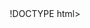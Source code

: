 !DOCTYPE html>
<html lang="es">
<head>
    <meta charset="UTF-8">
    <meta name="viewport" content="width=device-width, initial-scale=1.0">
    <title>Gabriel Aguilera, PhD</title>
    <link href="https://cdnjs.cloudflare.com/ajax/libs/font-awesome/6.0.0/css/all.min.css" rel="stylesheet">
    <link href="https://fonts.googleapis.com/css2?family=Inter:wght@300;400;500;600;700&display=swap" rel="stylesheet">
    <style>
        * {
            margin: 0;
            padding: 0;
            box-sizing: border-box;
        }

        :root {
            --primary-color: #4A90E2;
            --primary-dark: #357ABD;
            --secondary-color: #6C757D;
            --accent-color: #17A2B8;
            --text-primary: #2C3E50;
            --text-secondary: #6C757D;
            --bg-light: #F8F9FA;
            --bg-white: #FFFFFF;
            --shadow-sm: 0 2px 4px rgba(0, 0, 0, 0.05);
            --shadow-md: 0 4px 15px rgba(0, 0, 0, 0.1);
            --shadow-lg: 0 10px 30px rgba(0, 0, 0, 0.15);
            --border-radius: 12px;
            --transition: all 0.3s ease;
        }

        body {
            font-family: 'Inter', sans-serif;
            line-height: 1.6;
            color: var(--text-primary);
            scroll-behavior: smooth;
        }

        /* Header */
        .header {
            position: fixed;
            top: 0;
            left: 0;
            right: 0;
            background: rgba(255, 255, 255, 0.95);
            backdrop-filter: blur(10px);
            z-index: 1000;
            padding: 1rem 0;
            box-shadow: var(--shadow-sm);
            transition: var(--transition);
        }

        .header.scrolled {
            background: rgba(255, 255, 255, 0.98);
            box-shadow: var(--shadow-md);
        }

        .container {
            max-width: 1200px;
            margin: 0 auto;
            padding: 0 2rem;
        }

        .header-content {
            display: flex;
            justify-content: space-between;
            align-items: center;
        }

        .logo {
            font-size: 1.5rem;
            font-weight: 700;
            color: var(--primary-color);
            text-decoration: none;
            transition: var(--transition);
        }

        .logo:hover {
            color: var(--primary-dark);
        }

        .nav-menu {
            display: flex;
            list-style: none;
            gap: 2rem;
        }

        .nav-link {
            text-decoration: none;
            color: var(--text-primary);
            font-weight: 500;
            position: relative;
            transition: var(--transition);
        }

        .nav-link:hover {
            color: var(--primary-color);
        }

        .nav-link::after {
            content: '';
            position: absolute;
            bottom: -5px;
            left: 0;
            width: 0;
            height: 2px;
            background: var(--primary-color);
            transition: width 0.3s ease;
        }

        .nav-link:hover::after {
            width: 100%;
        }

        .mobile-menu-btn {
            display: none;
            background: none;
            border: none;
            font-size: 1.5rem;
            color: var(--text-primary);
            cursor: pointer;
        }

        /* Hero Section */
        .hero {
            background: linear-gradient(135deg, var(--bg-light) 0%, #E3F2FD 100%);
            padding: 8rem 0 4rem;
            text-align: center;
            position: relative;
            overflow: hidden;
        }

        .hero::before {
            content: '';
            position: absolute;
            top: 0;
            left: 0;
            right: 0;
            bottom: 0;
            background: url('data:image/svg+xml,<svg xmlns="http://www.w3.org/2000/svg" viewBox="0 0 1000 100" fill="%23ffffff" opacity="0.1"><polygon points="1000,100 1000,0 0,0 0,100"/></svg>');
            background-size: cover;
        }

        .profile-img {
            width: 200px;
            height: 200px;
            border-radius: 50%;
            object-fit: cover;
            border: 6px solid var(--bg-white);
            box-shadow: var(--shadow-lg);
            margin-bottom: 2rem;
            transition: var(--transition);
        }

        .profile-img:hover {
            transform: scale(1.05);
        }

        .hero h1 {
            font-size: 3rem;
            font-weight: 700;
            margin-bottom: 1rem;
            background: linear-gradient(135deg, var(--primary-color), var(--accent-color));
            -webkit-background-clip: text;
            -webkit-text-fill-color: transparent;
            background-clip: text;
        }

        .hero .subtitle {
            font-size: 1.5rem;
            color: var(--text-secondary);
            margin-bottom: 1.5rem;
            font-weight: 400;
        }

        .hero .description {
            font-size: 1.1rem;
            max-width: 600px;
            margin: 0 auto 2rem;
            color: var(--text-secondary);
        }

        .cta-buttons {
            display: flex;
            gap: 1rem;
            justify-content: center;
            flex-wrap: wrap;
        }

        .btn {
            padding: 1rem 2rem;
            border-radius: var(--border-radius);
            text-decoration: none;
            font-weight: 600;
            transition: var(--transition);
            border: 2px solid transparent;
            cursor: pointer;
            display: inline-flex;
            align-items: center;
            gap: 0.5rem;
        }

        .btn-primary {
            background: var(--primary-color);
            color: white;
        }

        .btn-primary:hover {
            background: var(--primary-dark);
            transform: translateY(-2px);
            box-shadow: var(--shadow-md);
        }

        .btn-outline {
            background: transparent;
            color: var(--primary-color);
            border-color: var(--primary-color);
        }

        .btn-outline:hover {
            background: var(--primary-color);
            color: white;
            transform: translateY(-2px);
        }

        /* Section Styles */
        .section {
            padding: 5rem 0;
        }

        .section:nth-child(even) {
            background: var(--bg-light);
        }

        .section-title {
            text-align: center;
            font-size: 2.5rem;
            font-weight: 700;
            margin-bottom: 1rem;
            color: var(--text-primary);
        }

        .section-subtitle {
            text-align: center;
            font-size: 1.1rem;
            color: var(--text-secondary);
            max-width: 600px;
            margin: 0 auto 3rem;
        }

        /* About Section */
        .about-content {
            display: grid;
            grid-template-columns: 1fr 2fr;
            gap: 4rem;
            align-items: center;
        }

        .about-img {
            width: 100%;
            border-radius: var(--border-radius);
            box-shadow: var(--shadow-md);
        }

        .about-text {
            font-size: 1.1rem;
            line-height: 1.8;
        }

        .about-text p {
            margin-bottom: 1.5rem;
        }

        /* Skills Section */
        .skills-grid {
            display: grid;
            grid-template-columns: repeat(auto-fit, minmax(300px, 1fr));
            gap: 2rem;
        }

        .skill-item {
            background: var(--bg-white);
            padding: 2rem;
            border-radius: var(--border-radius);
            box-shadow: var(--shadow-sm);
            transition: var(--transition);
        }

        .skill-item:hover {
            transform: translateY(-5px);
            box-shadow: var(--shadow-md);
        }

        .skill-header {
            display: flex;
            align-items: center;
            gap: 1rem;
            margin-bottom: 1rem;
        }

        .skill-icon {
            font-size: 2rem;
            color: var(--primary-color);
        }

        .skill-name {
            font-size: 1.2rem;
            font-weight: 600;
        }

        .progress-bar {
            width: 100%;
            height: 8px;
            background: var(--bg-light);
            border-radius: 4px;
            overflow: hidden;
            margin-top: 0.5rem;
        }

        .progress-fill {
            height: 100%;
            background: linear-gradient(90deg, var(--primary-color), var(--accent-color));
            border-radius: 4px;
            transition: width 2s ease-in-out;
            width: 0;
        }

        /* Projects Section */
        .projects-grid {
            display: grid;
            grid-template-columns: repeat(auto-fit, minmax(350px, 1fr));
            gap: 2rem;
        }

        .project-card {
            background: var(--bg-white);
            border-radius: var(--border-radius);
            overflow: hidden;
            box-shadow: var(--shadow-sm);
            transition: var(--transition);
        }

        .project-card:hover {
            transform: translateY(-10px);
            box-shadow: var(--shadow-lg);
        }

        .project-img {
            width: 100%;
            height: 200px;
            object-fit: cover;
        }

        .project-content {
            padding: 1.5rem;
        }

        .project-title {
            font-size: 1.3rem;
            font-weight: 600;
            margin-bottom: 1rem;
            color: var(--text-primary);
        }

        .project-description {
            color: var(--text-secondary);
            margin-bottom: 1.5rem;
            line-height: 1.6;
        }

        .project-tech {
            display: flex;
            flex-wrap: wrap;
            gap: 0.5rem;
            margin-bottom: 1.5rem;
        }

        .tech-tag {
            background: var(--bg-light);
            color: var(--primary-color);
            padding: 0.25rem 0.75rem;
            border-radius: 20px;
            font-size: 0.85rem;
            font-weight: 500;
        }

        .project-links {
            display: flex;
            gap: 1rem;
        }

        .project-link {
            display: inline-flex;
            align-items: center;
            gap: 0.5rem;
            padding: 0.5rem 1rem;
            background: var(--primary-color);
            color: white;
            text-decoration: none;
            border-radius: 6px;
            font-weight: 500;
            transition: var(--transition);
        }

        .project-link:hover {
            background: var(--primary-dark);
        }

        .project-link.secondary {
            background: var(--text-secondary);
        }

        .project-link.secondary:hover {
            background: var(--text-primary);
        }

        /* Experience Section */
        .timeline {
            max-width: 800px;
            margin: 0 auto;
            position: relative;
        }

        .timeline::before {
            content: '';
            position: absolute;
            left: 50%;
            top: 0;
            bottom: 0;
            width: 2px;
            background: var(--primary-color);
            transform: translateX(-50%);
        }

        .timeline-item {
            margin-bottom: 3rem;
            position: relative;
        }

        .timeline-content {
            background: var(--bg-white);
            padding: 2rem;
            border-radius: var(--border-radius);
            box-shadow: var(--shadow-sm);
            width: calc(50% - 2rem);
            position: relative;
        }

        .timeline-item:nth-child(odd) .timeline-content {
            margin-left: auto;
        }

        .timeline-content::before {
            content: '';
            position: absolute;
            top: 2rem;
            width: 0;
            height: 0;
            border: 10px solid transparent;
        }

        .timeline-item:nth-child(odd) .timeline-content::before {
            left: -20px;
            border-right-color: var(--bg-white);
        }

        .timeline-item:nth-child(even) .timeline-content::before {
            right: -20px;
            border-left-color: var(--bg-white);
        }

        .timeline-marker {
            position: absolute;
            left: 50%;
            top: 2rem;
            width: 16px;
            height: 16px;
            background: var(--primary-color);
            border: 4px solid var(--bg-white);
            border-radius: 50%;
            transform: translateX(-50%);
            z-index: 10;
        }

        .timeline-date {
            color: var(--primary-color);
            font-weight: 600;
            margin-bottom: 0.5rem;
        }

        .timeline-title {
            font-size: 1.3rem;
            font-weight: 600;
            margin-bottom: 0.5rem;
        }

        .timeline-company {
            color: var(--text-secondary);
            font-weight: 500;
            margin-bottom: 1rem;
        }

        /* Contact Section */
        .contact-content {
            display: grid;
            grid-template-columns: 1fr 1fr;
            gap: 4rem;
        }

        .contact-form {
            background: var(--bg-white);
            padding: 2rem;
            border-radius: var(--border-radius);
            box-shadow: var(--shadow-sm);
        }

        .form-group {
            margin-bottom: 1.5rem;
        }

        .form-label {
            display: block;
            margin-bottom: 0.5rem;
            font-weight: 500;
            color: var(--text-primary);
        }

        .form-input {
            width: 100%;
            padding: 0.75rem;
            border: 2px solid var(--bg-light);
            border-radius: 6px;
            font-size: 1rem;
            transition: var(--transition);
        }

        .form-input:focus {
            outline: none;
            border-color: var(--primary-color);
        }

        .form-textarea {
            resize: vertical;
            min-height: 120px;
        }

        .contact-info {
            display: flex;
            flex-direction: column;
            gap: 2rem;
        }

        .contact-item {
            display: flex;
            align-items: center;
            gap: 1rem;
            padding: 1.5rem;
            background: var(--bg-white);
            border-radius: var(--border-radius);
            box-shadow: var(--shadow-sm);
        }

        .contact-icon {
            font-size: 1.5rem;
            color: var(--primary-color);
            width: 50px;
            text-align: center;
        }

        .social-links {
            display: flex;
            gap: 1rem;
            justify-content: center;
            margin-top: 2rem;
        }

        .social-link {
            display: flex;
            align-items: center;
            justify-content: center;
            width: 50px;
            height: 50px;
            background: var(--primary-color);
            color: white;
            border-radius: 50%;
            text-decoration: none;
            transition: var(--transition);
        }

        .social-link:hover {
            background: var(--primary-dark);
            transform: translateY(-3px);
        }

        /* Footer */
        .footer {
            background: var(--text-primary);
            color: white;
            text-align: center;
            padding: 2rem 0;
        }

        /* Responsive Design */
        @media (max-width: 768px) {
            .container {
                padding: 0 1rem;
            }

            .nav-menu {
                display: none;
            }

            .mobile-menu-btn {
                display: block;
            }

            .hero {
                padding: 6rem 0 3rem;
            }

            .hero h1 {
                font-size: 2rem;
            }

            .hero .subtitle {
                font-size: 1.2rem;
            }

            .cta-buttons {
                flex-direction: column;
                align-items: center;
            }

            .about-content {
                grid-template-columns: 1fr;
                text-align: center;
            }

            .timeline::before {
                left: 2rem;
            }

            .timeline-content {
                width: calc(100% - 4rem);
                margin-left: 4rem !important;
            }

            .timeline-content::before {
                left: -20px !important;
                border-right-color: var(--bg-white) !important;
                border-left-color: transparent !important;
            }

            .timeline-marker {
                left: 2rem;
                transform: translateX(-50%);
            }

            .contact-content {
                grid-template-columns: 1fr;
            }

            .skills-grid {
                grid-template-columns: 1fr;
            }

            .projects-grid {
                grid-template-columns: 1fr;
            }
        }

        /* Animation Classes */
        .fade-in {
            opacity: 0;
            transform: translateY(30px);
            transition: all 0.6s ease;
        }

        .fade-in.visible {
            opacity: 1;
            transform: translateY(0);
        }

        /* Progress Bar Animation */
        .progress-fill.animate {
            animation: progressAnimation 2s ease-in-out forwards;
        }

        @keyframes progressAnimation {
            from {
                width: 0;
            }
            to {
                width: var(--progress-width);
            }
        }
    </style>
</head>
<body>
    <!-- Header -->
    <header class="header" id="header">
        <div class="container">
            <div class="header-content">
                <a href="#home" class="logo">Tu Nombre</a>
                <nav>
                    <ul class="nav-menu">
                        <li><a href="#home" class="nav-link">Inicio</a></li>
                        <li><a href="#about" class="nav-link">Acerca de</a></li>
                        <li><a href="#skills" class="nav-link">Habilidades</a></li>
                        <li><a href="#projects" class="nav-link">Proyectos</a></li>
                        <li><a href="#experience" class="nav-link">Experiencia</a></li>
                        <li><a href="#contact" class="nav-link">Contacto</a></li>
                    </ul>
                </nav>
                <button class="mobile-menu-btn">
                    <i class="fas fa-bars"></i>
                </button>
            </div>
        </div>
    </header>

    <!-- Hero Section -->
    <section class="hero" id="home">
        <div class="container">
            <div class="fade-in">
                <img src="https://placehold.co/400x400/4A90E2/ffffff?text=Tu+Foto" alt="Tu Nombre" class="profile-img">
                <h1>Tu Nombre Completo</h1>
                <p class="subtitle">Desarrollador Full Stack</p>
                <p class="description">
                    Soy un desarrollador apasionado por crear soluciones innovadoras y experiencias digitales excepcionales. 
                    Especializado en tecnologías web modernas con más de 5 años de experiencia en el desarrollo de aplicaciones escalables.
                </p>
                <div class="cta-buttons">
                    <a href="#projects" class="btn btn-primary">
                        <i class="fas fa-eye"></i>
                        Ver Proyectos
                    </a>
                    <a href="#contact" class="btn btn-outline">
                        <i class="fas fa-paper-plane"></i>
                        Contactar
                    </a>
                </div>
            </div>
        </div>
    </section>

    <!-- About Section -->
    <section class="section" id="about">
        <div class="container">
            <div class="fade-in">
                <h2 class="section-title">Acerca de Mí</h2>
                <p class="section-subtitle">Conoce más sobre mi trayectoria y pasión por el desarrollo</p>
                
                <div class="about-content">
                    <img src="https://placehold.co/500x600/E3F2FD/4A90E2?text=Desarrollando" alt="Trabajando" class="about-img">
                    <div class="about-text">
                        <p>
                            Con más de 5 años de experiencia en desarrollo web, he tenido la oportunidad de trabajar 
                            en una amplia variedad de proyectos, desde aplicaciones web empresariales hasta 
                            plataformas e-commerce de alto tráfico.
                        </p>
                        <p>
                            Mi enfoque se centra en escribir código limpio, escalable y mantenible, siempre 
                            buscando las mejores prácticas y tecnologías emergentes. Me apasiona resolver 
                            problemas complejos y transformar ideas en soluciones digitales efectivas.
                        </p>
                        <p>
                            Cuando no estoy programando, disfruto aprendiendo nuevas tecnologías, contribuyendo 
                            a proyectos de código abierto y compartiendo conocimientos con la comunidad de desarrolladores.
                        </p>
                        <a href="#contact" class="btn btn-primary">
                            <i class="fas fa-download"></i>
                            Descargar CV
                        </a>
                    </div>
                </div>
            </div>
        </div>
    </section>

    <!-- Skills Section -->
    <section class="section" id="skills">
        <div class="container">
            <div class="fade-in">
                <h2 class="section-title">Habilidades Técnicas</h2>
                <p class="section-subtitle">Tecnologías y herramientas que domino</p>
                
                <div class="skills-grid">
                    <div class="skill-item">
                        <div class="skill-header">
                            <i class="fab fa-js-square skill-icon"></i>
                            <span class="skill-name">JavaScript</span>
                        </div>
                        <div class="progress-bar">
                            <div class="progress-fill" data-width="90%"></div>
                        </div>
                    </div>

                    <div class="skill-item">
                        <div class="skill-header">
                            <i class="fab fa-react skill-icon"></i>
                            <span class="skill-name">React</span>
                        </div>
                        <div class="progress-bar">
                            <div class="progress-fill" data-width="85%"></div>
                        </div>
                    </div>

                    <div class="skill-item">
                        <div class="skill-header">
                            <i class="fab fa-node-js skill-icon"></i>
                            <span class="skill-name">Node.js</span>
                        </div>
                        <div class="progress-bar">
                            <div class="progress-fill" data-width="80%"></div>
                        </div>
                    </div>

                    <div class="skill-item">
                        <div class="skill-header">
                            <i class="fab fa-python skill-icon"></i>
                            <span class="skill-name">Python</span>
                        </div>
                        <div class="progress-bar">
                            <div class="progress-fill" data-width="75%"></div>
                        </div>
                    </div>

                    <div class="skill-item">
                        <div class="skill-header">
                            <i class="fas fa-database skill-icon"></i>
                            <span class="skill-name">MongoDB</span>
                        </div>
                        <div class="progress-bar">
                            <div class="progress-fill" data-width="85%"></div>
                        </div>
                    </div>

                    <div class="skill-item">
                        <div class="skill-header">
                            <i class="fab fa-aws skill-icon"></i>
                            <span class="skill-name">AWS</span>
                        </div>
                        <div class="progress-bar">
                            <div class="progress-fill" data-width="70%"></div>
                        </div>
                    </div>
                </div>
            </div>
        </div>
    </section>

    <!-- Projects Section -->
    <section class="section" id="projects">
        <div class="container">
            <div class="fade-in">
                <h2 class="section-title">Mis Proyectos</h2>
                <p class="section-subtitle">Una selección de mis trabajos más destacados</p>
                
                <div class="projects-grid">
                    <div class="project-card">
                        <img src="https://placehold.co/400x200/4A90E2/ffffff?text=E-commerce+App" alt="E-commerce App" class="project-img">
                        <div class="project-content">
                            <h3 class="project-title">Tienda Online Moderna</h3>
                            <p class="project-description">
                                Aplicación de comercio electrónico completa con carrito de compras, 
                                sistema de pagos y panel de administración.
                            </p>
                            <div class="project-tech">
                                <span class="tech-tag">React</span>
                                <span class="tech-tag">Node.js</span>
                                <span class="tech-tag">MongoDB</span>
                                <span class="tech-tag">Stripe</span>
                            </div>
                            <div class="project-links">
                                <a href="#" class="project-link">
                                    <i class="fab fa-github"></i>
                                    Código
                                </a>
                                <a href="#" class="project-link secondary">
                                    <i class="fas fa-external-link-alt"></i>
                                    Demo
                                </a>
                            </div>
                        </div>
                    </div>

                    <div class="project-card">
                        <img src="https://placehold.co/400x200/17A2B8/ffffff?text=Task+Manager" alt="Task Manager" class="project-img">
                        <div class="project-content">
                            <h3 class="project-title">Gestor de Tareas</h3>
                            <p class="project-description">
                                Aplicación web para gestión de proyectos con funcionalidades de 
                                colaboración en tiempo real y seguimiento de progreso.
                            </p>
                            <div class="project-tech">
                                <span class="tech-tag">Vue.js</span>
                                <span class="tech-tag">Express</span>
                                <span class="tech-tag">Socket.io</span>
                                <span class="tech-tag">PostgreSQL</span>
                            </div>
                            <div class="project-links">
                                <a href="#" class="project-link">
                                    <i class="fab fa-github"></i>
                                    Código
                                </a>
                                <a href="#" class="project-link secondary">
                                    <i class="fas fa-external-link-alt"></i>
                                    Demo
                                </a>
                            </div>
                        </div>
                    </div>

                    <div class="project-card">
                        <img src="https://placehold.co/400x200/6C757D/ffffff?text=Weather+App" alt="Weather App" class="project-img">
                        <div class="project-content">
                            <h3 class="project-title">App del Clima</h3>
                            <p class="project-description">
                                Aplicación móvil híbrida que muestra pronósticos meteorológicos 
                                con geolocalización y notificaciones push.
                            </p>
                            <div class="project-tech">
                                <span class="tech-tag">React Native</span>
                                <span class="tech-tag">Firebase</span>
                                <span class="tech-tag">OpenWeather API</span>
                                <span class="tech-tag">Redux</span>
                            </div>
                            <div class="project-links">
                                <a href="#" class="project-link">
                                    <i class="fab fa-github"></i>
                                    Código
                                </a>
                                <a href="#" class="project-link secondary">
                                    <i class="fas fa-external-link-alt"></i>
                                    Demo
                                </a>
